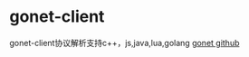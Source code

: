 # gonet-client
gonet-client协议解析支持c++，js,java,lua,golang
[gonet github](https://github.com/bobohume/gonet)